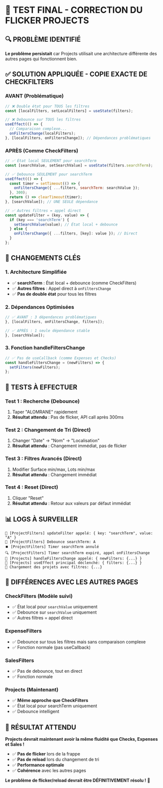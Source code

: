 # 🎯 TEST FINAL - CORRECTION DU FLICKER PROJECTS

## 🔍 PROBLÈME IDENTIFIÉ

**Le problème persistait** car Projects utilisait une architecture différente des autres pages qui fonctionnent bien.

## ✅ SOLUTION APPLIQUÉE - COPIE EXACTE DE CHECKFILTERS

### **AVANT (Problématique)**
```javascript
// ❌ Double état pour TOUS les filtres
const [localFilters, setLocalFilters] = useState(filters);

// ❌ Debounce sur TOUS les filtres
useEffect(() => {
  // Comparaison complexe...
  onFiltersChange(localFilters);
}, [localFilters, onFiltersChange]); // Dépendances problématiques
```

### **APRÈS (Comme CheckFilters)**
```javascript
// ✅ État local SEULEMENT pour searchTerm
const [searchValue, setSearchValue] = useState(filters.searchTerm);

// ✅ Debounce SEULEMENT pour searchTerm
useEffect(() => {
  const timer = setTimeout(() => {
    onFiltersChange({ ...filters, searchTerm: searchValue });
  }, 300);
  return () => clearTimeout(timer);
}, [searchValue]); // UNE SEULE dépendance

// ✅ Autres filtres = appel direct
const updateFilter = (key, value) => {
  if (key === 'searchTerm') {
    setSearchValue(value); // État local + debounce
  } else {
    onFiltersChange({ ...filters, [key]: value }); // Direct
  }
};
```

## 🎯 CHANGEMENTS CLÉS

### **1. Architecture Simplifiée**
- ✅ **searchTerm** : État local + debounce (comme CheckFilters)
- ✅ **Autres filtres** : Appel direct à `onFiltersChange`
- ✅ **Pas de double état** pour tous les filtres

### **2. Dépendances Optimisées**
```javascript
// ✅ AVANT : 3 dépendances problématiques
}, [localFilters, onFiltersChange, filters]);

// ✅ APRÈS : 1 seule dépendance stable
}, [searchValue]);
```

### **3. Fonction handleFiltersChange**
```javascript
// ✅ Pas de useCallback (comme Expenses et Checks)
const handleFiltersChange = (newFilters) => {
  setFilters(newFilters);
};
```

## 🧪 TESTS À EFFECTUER

### **Test 1 : Recherche (Debounce)**
1. Taper "ALOMRANE" rapidement
2. **Résultat attendu** : Pas de flicker, API call après 300ms

### **Test 2 : Changement de Tri (Direct)**
1. Changer "Date" → "Nom" → "Localisation"
2. **Résultat attendu** : Changement immédiat, pas de flicker

### **Test 3 : Filtres Avancés (Direct)**
1. Modifier Surface min/max, Lots min/max
2. **Résultat attendu** : Changement immédiat

### **Test 4 : Reset (Direct)**
1. Cliquer "Reset"
2. **Résultat attendu** : Retour aux valeurs par défaut immédiat

## 📊 LOGS À SURVEILLER

```
🎯 [ProjectFilters] updateFilter appelé: { key: "searchTerm", value: "A" }
🎯 [ProjectFilters] Debounce searchTerm: A
⏹️ [ProjectFilters] Timer searchTerm annulé
🔍 [ProjectFilters] Timer searchTerm expiré, appel onFiltersChange
🎯 [Projects] handleFiltersChange appelé: { newFilters: {...} }
🎯 [Projects] useEffect principal déclenché: { filters: {...} }
🔄 Chargement des projets avec filtres: {...}
```

## 🎯 DIFFÉRENCES AVEC LES AUTRES PAGES

### **CheckFilters (Modèle suivi)**
- ✅ État local pour `searchValue` uniquement
- ✅ Debounce sur `searchValue` uniquement
- ✅ Autres filtres = appel direct

### **ExpenseFilters**
- ✅ Debounce sur tous les filtres mais sans comparaison complexe
- ✅ Fonction normale (pas useCallback)

### **SalesFilters**
- ✅ Pas de debounce, tout en direct
- ✅ Fonction normale

### **Projects (Maintenant)**
- ✅ **Même approche que CheckFilters**
- ✅ État local pour searchTerm uniquement
- ✅ Debounce intelligent

## 🚀 RÉSULTAT ATTENDU

**Projects devrait maintenant avoir la même fluidité que Checks, Expenses et Sales !**

- ✅ **Pas de flicker** lors de la frappe
- ✅ **Pas de reload** lors du changement de tri
- ✅ **Performance optimale**
- ✅ **Cohérence** avec les autres pages

**Le problème de flicker/reload devrait être DÉFINITIVEMENT résolu !** 🎉
